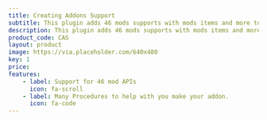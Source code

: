 ```yaml
---
title: Creating Addons Support
subtitle: This plugin adds 46 mods supports with mods items and more to make your addon easily!
description: This plugin adds 46 mods supports with mods items and more to make your addon easily!
product_code: CAS
layout: product
image: https://via.placeholder.com/640x480
key: 1
price:
features:
    - label: Support for 46 mod APIs
      icon: fa-scroll
    - label: Many Procedures to help with you make your addon.
      icon: fa-code
---
```


